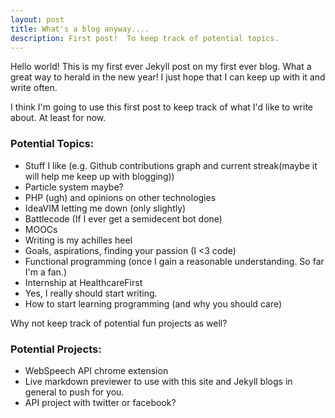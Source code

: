 ```yaml
---
layout: post
title: What's a blog anyway....
description: First post!  To keep track of potential topics.
---
```


Hello world!  This is my first ever Jekyll post on my first ever blog.  What a great way to herald in the new year!  I just hope that I can keep up with it and write often.

I think I'm going to use this first post to keep track of what I'd like to write about.  At least for now.



### Potential Topics:
* Stuff I like (e.g. Github contributions graph and current streak(maybe it will help me keep up with blogging))
* Particle system maybe?
* PHP (ugh) and opinions on other technologies
* IdeaVIM letting me down (only slightly)
* Battlecode (If I ever get a semidecent bot done)
* MOOCs
* Writing is my achilles heel
* Goals, aspirations, finding your passion (I <3 code)
* Functional programming (once I gain a reasonable understanding.  So far I'm a fan.)
* Internship at HealthcareFirst
* Yes, I really should start writing. 
* How to start learning programming (and why you should care)



Why not keep track of potential fun projects as well?

### Potential Projects:
* WebSpeech API chrome extension
* Live markdown previewer to use with this site and Jekyll blogs in general to push for you.
* API project with twitter or facebook?
